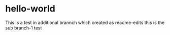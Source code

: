 # hello-world
This is a test in additional brannch which created as readme-edits
this is the sub branch-1 test 
